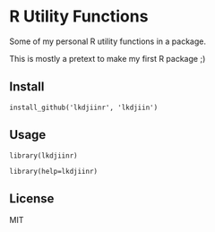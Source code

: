 # R Utility Functions

Some of my personal R utility functions in a package.

This is mostly a pretext to make my first R package ;)

## Install

    install_github('lkdjiinr', 'lkdjiin')

## Usage

    library(lkdjiinr)

    library(help=lkdjiinr)

## License

MIT
